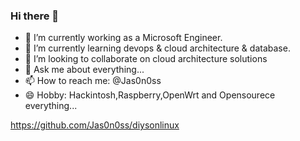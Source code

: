 ### Hi there 👋

- 🔭 I’m currently working as a Microsoft Engineer.
- 🌱 I’m currently learning devops & cloud architecture & database.
- 👯 I’m looking to collaborate on cloud architecture solutions 
- 💬 Ask me about everything...
- 📫 How to reach me: @Jas0n0ss
- 😄 Hobby: Hackintosh,Raspberry,OpenWrt and Opensourece everything...

https://github.com/Jas0n0ss/diysonlinux

